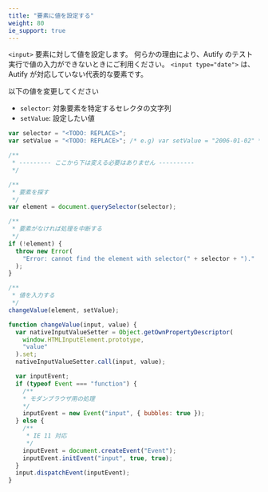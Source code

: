 ```yaml
---
title: "要素に値を設定する"
weight: 80
ie_support: true
---
```


`<input>` 要素に対して値を設定します。
何らかの理由により、Autify のテスト実行で値の入力ができないときにご利用ください。
`<input type="date">` は、Autify が対応していない代表的な要素です。

以下の値を変更してください

- `selector`: 対象要素を特定するセレクタの文字列
- `setValue`: 設定したい値

```js
var selector = "<TODO: REPLACE>";
var setValue = "<TODO: REPLACE>"; /* e.g) var setValue = "2006-01-02" */

/**
 * --------- ここから下は変える必要はありません ----------
 */

/**
 * 要素を探す
 */
var element = document.querySelector(selector);

/**
 * 要素がなければ処理を中断する
 */
if (!element) {
  throw new Error(
    "Error: cannot find the element with selector(" + selector + ")."
  );
}

/**
 * 値を入力する
 */
changeValue(element, setValue);

function changeValue(input, value) {
  var nativeInputValueSetter = Object.getOwnPropertyDescriptor(
    window.HTMLInputElement.prototype,
    "value"
  ).set;
  nativeInputValueSetter.call(input, value);

  var inputEvent;
  if (typeof Event === "function") {
    /**
    * モダンブラウザ用の処理
    */
    inputEvent = new Event("input", { bubbles: true });
  } else {
    /**
     * IE 11 対応
     */
    inputEvent = document.createEvent("Event");
    inputEvent.initEvent("input", true, true);
  }
  input.dispatchEvent(inputEvent);
}
```
